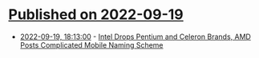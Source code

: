 # [Published on 2022-09-19](index.md)

* [2022-09-19, 18:13:00](https://soylentnews.org/article.pl?sid=22/09/18/1524213&from=rss) - [Intel Drops Pentium and Celeron Brands, AMD Posts Complicated Mobile Naming Scheme](https://soylentnews.org/article.pl?sid=22/09/18/1524213&from=rss)
